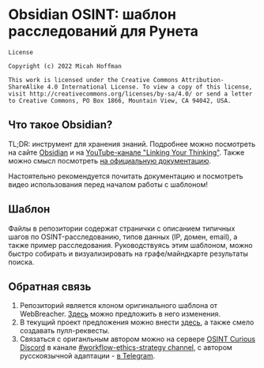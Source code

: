 # Obsidian OSINT: шаблон расследований для Рунета 

```
License

Copyright (c) 2022 Micah Hoffman

This work is licensed under the Creative Commons Attribution-ShareAlike 4.0 International License. To view a copy of this license, visit http://creativecommons.org/licenses/by-sa/4.0/ or send a letter to Creative Commons, PO Box 1866, Mountain View, CA 94042, USA.
```

## Что такое Obsidian?
TL;DR: инструмент для хранения знаний. Подробнее можно посмотреть на сайте [Obsidian](https://obsidian.md) и на [YouTube-канале "Linking Your Thinking"](https://www.youtube.com/watch?v=QgbLb6QCK88&list=PL3NaIVgSlAVLHty1-NuvPa9V0b0UwbzBd). Также можно смысл посмотреть [на официальную документацию](https://help.obsidian.md/Start+here).

Настоятельно рекомендуется почитать документацию и посмотреть видео использования перед началом работы с шаблоном!

## Шаблон
Файлы в репозитории содержат странички с описанием типичных шагов по OSINT-расследованию, типов данных (IP, домен, email), а также пример расследования. Руководствуясь этим шаблоном, можно быстро собирать и визуализировать на графе/майндкарте результаты поиска.

## Обратная связь

1. Репозиторий является клоном оригинального шаблона от WebBreacher. [Здесь](https://github.com/WebBreacher/obsidian-osint-templates/issues) можно предложить в него изменения.
2. В текущий проект предложения можно внести [здесь](https://github.com/soxoj/obsidian-osint-template-ru/issues), а также смело создавать пулл-реквесты.
3. Связаться с ориганльным автором можно на сервере [OSINT Curious Discord](https://iam.osintcurio.us/discord) в канале [#workflow-ethics-strategy channel](https://discord.com/channels/735708716128796763/767064102135791648), с автором русскоязычной адаптации - [в Telegram](https://t.me/soxoj).
